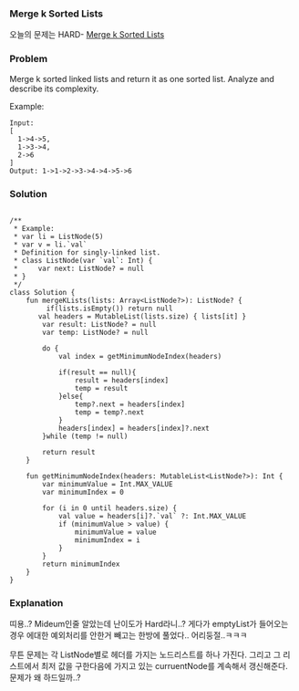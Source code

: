 ### Merge k Sorted Lists


오늘의 문제는 HARD- [Merge k Sorted Lists](https://leetcode.com/problems/merge-k-sorted-lists/)

### Problem

Merge k sorted linked lists and return it as one sorted list. Analyze and describe its complexity.

Example:

```
Input:
[
  1->4->5,
  1->3->4,
  2->6
]
Output: 1->1->2->3->4->4->5->6
```


### Solution

```

/**
 * Example:
 * var li = ListNode(5)
 * var v = li.`val`
 * Definition for singly-linked list.
 * class ListNode(var `val`: Int) {
 *     var next: ListNode? = null
 * }
 */
class Solution {
    fun mergeKLists(lists: Array<ListNode?>): ListNode? {
         if(lists.isEmpty()) return null
       val headers = MutableList(lists.size) { lists[it] }
        var result: ListNode? = null
        var temp: ListNode? = null

        do {
            val index = getMinimumNodeIndex(headers)

            if(result == null){
                result = headers[index]
                temp = result
            }else{
                temp?.next = headers[index]
                temp = temp?.next
            }
            headers[index] = headers[index]?.next
        }while (temp != null)

        return result
    }

    fun getMinimumNodeIndex(headers: MutableList<ListNode?>): Int {
        var minimumValue = Int.MAX_VALUE
        var minimumIndex = 0

        for (i in 0 until headers.size) {
            val value = headers[i]?.`val` ?: Int.MAX_VALUE
            if (minimumValue > value) {
                minimumValue = value
                minimumIndex = i
            }
        }
        return minimumIndex
    }
}
```

### Explanation

띠용..? Mideum인줄 알았는데 난이도가 Hard라니..? 게다가 emptyList가 들어오는 경우 에대한 예외처리를 안한거 빼고는 한방에 풀었다.. 어리둥절..ㅋㅋㅋ

 무튼 문제는 각 ListNode별로 헤더를 가지는 노드리스트를 하나 가진다. 그리고 그 리스트에서 최저 값을 구한다음에 가지고 있는 curruentNode를 계속해서 갱신해준다. 문제가 왜 하드일까..?